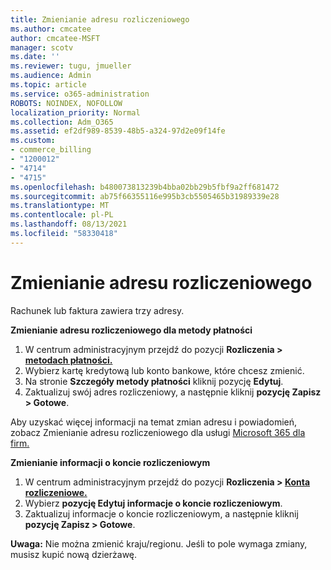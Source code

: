 ```yaml
---
title: Zmienianie adresu rozliczeniowego
ms.author: cmcatee
author: cmcatee-MSFT
manager: scotv
ms.date: ''
ms.reviewer: tugu, jmueller
ms.audience: Admin
ms.topic: article
ms.service: o365-administration
ROBOTS: NOINDEX, NOFOLLOW
localization_priority: Normal
ms.collection: Adm_O365
ms.assetid: ef2df989-8539-48b5-a324-97d2e09f14fe
ms.custom:
- commerce_billing
- "1200012"
- "4714"
- "4715"
ms.openlocfilehash: b480073813239b4bba02bb29b5fbf9a2ff681472
ms.sourcegitcommit: ab75f66355116e995b3cb5505465b31989339e28
ms.translationtype: MT
ms.contentlocale: pl-PL
ms.lasthandoff: 08/13/2021
ms.locfileid: "58330418"
---
```

# <a name="change-your-billing-address"></a>Zmienianie adresu rozliczeniowego

Rachunek lub faktura zawiera trzy adresy.

**Zmienianie adresu rozliczeniowego dla metody płatności**

1. W centrum administracyjnym przejdź do pozycji **Rozliczenia > [metodach płatności.](https://go.microsoft.com/fwlink/p/?linkid=2018806)**
2. Wybierz kartę kredytową lub konto bankowe, które chcesz zmienić.
3. Na stronie **Szczegóły metody płatności** kliknij pozycję **Edytuj**.
4. Zaktualizuj swój adres rozliczeniowy, a następnie kliknij **pozycję Zapisz > Gotowe**.

Aby uzyskać więcej informacji na temat zmian adresu i powiadomień, zobacz Zmienianie adresu rozliczeniowego dla usługi [Microsoft 365 dla firm.](https://docs.microsoft.com/microsoft-365/commerce/billing-and-payments/change-your-billing-addresses)

**Zmienianie informacji o koncie rozliczeniowym**

1. W centrum administracyjnym przejdź do pozycji **Rozliczenia > [Konta rozliczeniowe.](https://admin.microsoft.com/Adminportal/Home?source=applauncher#/BillingAccounts/billing-accounts)**
2. Wybierz **pozycję Edytuj informacje o koncie rozliczeniowym**.
3. Zaktualizuj informacje o koncie rozliczeniowym, a następnie kliknij **pozycję Zapisz > Gotowe**.

**Uwaga:** Nie można zmienić kraju/regionu. Jeśli to pole wymaga zmiany, musisz kupić nową dzierżawę.
